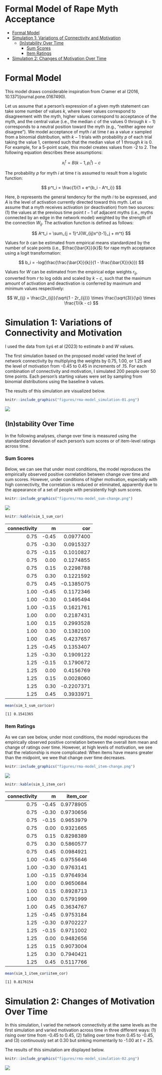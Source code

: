 # Formal Model of Rape Myth Acceptance

- [Formal Model](#formal-model)
- [Simulation 1: Variations of Connectivity and
  Motivation](#simulation-1-variations-of-connectivity-and-motivation)
  - [(In)stability Over Time](#instability-over-time)
    - [Sum Scores](#sum-scores)
    - [Item Ratings](#item-ratings)
- [Simulation 2: Changes of Motivation Over
  Time](#simulation-2-changes-of-motivation-over-time)

# Formal Model

This model draws considerable inspiration from Cramer et al (2016,
10.1371/journal.pone.0167490).

Let us assume that a person’s expression of a given myth statement can
take some number of values $k$, where lower values correspond to
disagreement with the myth, higher values correspond to acceptance of
the myth, and the central value (i.e., the median $c$ of the values 0
through $k - 1$) corresponds to a neutral position toward the myth
(e.g., “neither agree nor disagree”). We model acceptance of myth $i$ at
time $t$ as a value $x$ sampled from a binomial distribution, with
$k - 1$ trials with probability $p$ of each trial taking the value 1,
centered such that the median value of 1 through $k$ is 0. For example,
for a 5-point scale, this model creates values from -2 to 2. The
following equation describes these assumptions:

$$
x^t_i = B(k - 1, p^t_i) - c
$$

The probability $p$ for myth $i$ at time $t$ is assumed to result from a
logistic function:

$$
p^t_i = \frac{1}{1 + e^{b_i - A^t_i}}
$$

Here, $b$ represents the general tendency for the myth $i$ to be
expressed, and $A$ is the level of activation currently directed toward
this myth. Let us assume that a myth receives activation (or
deactivation) from two sources: (1) the values at the previous time
point $t - 1$ of adjacent myths (i.e., myths connected by an edge in the
network model) weighted by the strength of the connection $W_{ij}$. The
activation function is defined as follows:

$$
A^t_i = \sum_{j = 1}^J{W_{ij}x^{t-1}_j + m^t}
$$

Values for $b$ can be estimated from empirical means standardized by the
number of scale points (i.e., $\frac{\bar{X}}{k}$) for rape myth
acceptance using a logit transformation:

$$
b_i = -log(\frac{\frac{\bar{X}}{k}}{1 - \frac{\bar{X}}{k}})
$$

Values for $W$ can be estimated from the empirical edge weights
$r_{ij}$, converted from $r$ to log odds and scaled by $k - c$, such
that the maximum amount of activation and deactivation is conferred by
maximum and minimum values respectively:

$$
W_{ij} = \frac{2r_{ij}}{\sqrt{1 - 2r_{ij}}} \times \frac{\sqrt{3}}{\pi} \times \frac{1}{k - c}
$$

# Simulation 1: Variations of Connectivity and Motivation

I used the data from Łyś et al (2023) to estimate $b$ and $W$ values.

The first simulation based on the proposed model varied the level of
network connectivity by multiplying the weights by 0.75, 1.00, or 1.25
and the level of motivation from -0.45 to 0.45 in increments of .15. For
each combination of connectivity and motivation, I simulated 200 people
over 50 time points. Each person’s starting values were set by sampling
from binomial distributions using the baseline $b$ values.

The results of this simulation are visualized below.

``` r
knitr::include_graphics("figures/rma-model_simulation-01.png")
```

![](figures/rma-model_simulation-01.png)

## (In)stability Over Time

In the following analyses, change over time is measured using the
standardized deviation of each person’s sum scores or of item-level
ratings across time.

### Sum Scores

Below, we can see that under most conditions, the model reproduces the
empirically observed positive correlation between change over time and
sum scores. However, under conditions of higher motivation, especially
with high connectivity, the correlation is reduced or eliminated,
apparently due to the appearance of a set of people with persistently
high sum scores.

``` r
knitr::include_graphics("figures/rma-model_sum-change.png")
```

![](figures/rma-model_sum-change.png)

``` r
knitr::kable(sim_1_sum_cor)
```

| connectivity |     m |        cor |
|-------------:|------:|-----------:|
|         0.75 | -0.45 |  0.0977400 |
|         0.75 | -0.30 |  0.0915327 |
|         0.75 | -0.15 |  0.1010827 |
|         0.75 |  0.00 |  0.1274855 |
|         0.75 |  0.15 |  0.2298788 |
|         0.75 |  0.30 |  0.1221592 |
|         0.75 |  0.45 | -0.1385075 |
|         1.00 | -0.45 |  0.1172346 |
|         1.00 | -0.30 |  0.1495494 |
|         1.00 | -0.15 |  0.1621761 |
|         1.00 |  0.00 |  0.2187431 |
|         1.00 |  0.15 |  0.2993528 |
|         1.00 |  0.30 |  0.1382100 |
|         1.00 |  0.45 |  0.4237657 |
|         1.25 | -0.45 |  0.1353407 |
|         1.25 | -0.30 |  0.1909122 |
|         1.25 | -0.15 |  0.1790672 |
|         1.25 |  0.00 |  0.4156769 |
|         1.25 |  0.15 |  0.0028060 |
|         1.25 |  0.30 | -0.2207371 |
|         1.25 |  0.45 |  0.3933971 |

``` r
mean(sim_1_sum_cor$cor)
```

    [1] 0.1541365

### Item Ratings

As we can see below, under most conditions, the model reproduces the
empirically observed positive correlation between the overall item mean
and change of ratings over time. However, at high levels of motivation,
we see that the relationship is more complicated: When items have means
greater than the midpoint, we wee that change over time decreases.

``` r
knitr::include_graphics("figures/rma-model_item-change.png")
```

![](figures/rma-model_item-change.png)

``` r
knitr::kable(sim_1_item_cor)
```

| connectivity |     m |  item_cor |
|-------------:|------:|----------:|
|         0.75 | -0.45 | 0.9778905 |
|         0.75 | -0.30 | 0.9730656 |
|         0.75 | -0.15 | 0.9653979 |
|         0.75 |  0.00 | 0.9321665 |
|         0.75 |  0.15 | 0.8298389 |
|         0.75 |  0.30 | 0.5860577 |
|         0.75 |  0.45 | 0.0984921 |
|         1.00 | -0.45 | 0.9755646 |
|         1.00 | -0.30 | 0.9763141 |
|         1.00 | -0.15 | 0.9764934 |
|         1.00 |  0.00 | 0.9650684 |
|         1.00 |  0.15 | 0.8928713 |
|         1.00 |  0.30 | 0.5791999 |
|         1.00 |  0.45 | 0.3634767 |
|         1.25 | -0.45 | 0.9753184 |
|         1.25 | -0.30 | 0.9702227 |
|         1.25 | -0.15 | 0.9711002 |
|         1.25 |  0.00 | 0.9482656 |
|         1.25 |  0.15 | 0.9073004 |
|         1.25 |  0.30 | 0.7940421 |
|         1.25 |  0.45 | 0.5117766 |

``` r
mean(sim_1_item_cor$item_cor)
```

    [1] 0.8176154

# Simulation 2: Changes of Motivation Over Time

In this simulation, I varied the network connectivity at the same levels
as the first simulation and varied motivation across time in three
different ways: (1) rising over time from -0.45 to 0.45, (2) falling
over time from 0.45 to -0.45, and (3) continuously set at 0.30 but
sinking momentarily to -1.00 at $t = 25$.

The results of this simulation are displayed below.

``` r
knitr::include_graphics("figures/rma-model_simulation-02.png")
```

![](figures/rma-model_simulation-02.png)

